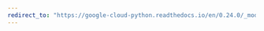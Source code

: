 ```yaml
---
redirect_to: "https://google-cloud-python.readthedocs.io/en/0.24.0/_modules/google/cloud/monitoring/client.html"
---
```

